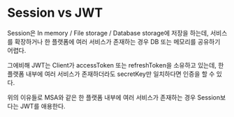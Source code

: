 # Session vs JWT

Session은 In memory / File storage / Database storage에 저장을 하는데, 서비스를 확장하거나 한 플랫폼에 여러 서비스가 존재하는 경우 DB 또는 메모리를 공유하기 어렵다.

그에비해 JWT는 Client가 accessToken 또는 refreshToken을 소유하고 있는데, 한 플랫폼 내부에 여러 서비스가 존재하더라도 secretKey만 일치하다면 인증을 할 수 있다.

위의 이유들로 MSA와 같은 한 플랫폼 내부에 여러 서비스가 존재하는 경우 Session보다는 JWT를 애용한다.